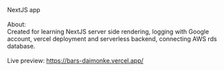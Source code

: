 NextJS app<br>
<br>
About:<br>
Created for learning NextJS server side rendering, logging with Google account, vercel deployment and serverless backend, connecting AWS rds database.<br>
<br>
Live preview: https://bars-daimonke.vercel.app/
